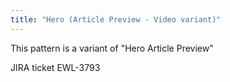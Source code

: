 ```yaml
---
title: "Hero (Article Preview - Video variant)"
---
```


This pattern is a variant of "Hero Article Preview"

JIRA ticket EWL-3793